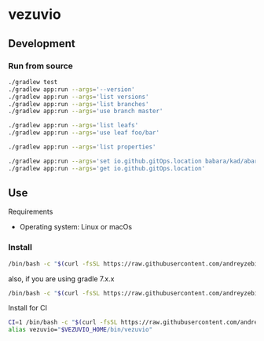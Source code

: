 # vezuvio


## Development
### Run from source
```bash
./gradlew test
./gradlew app:run --args='--version'
./gradlew app:run --args='list versions'
./gradlew app:run --args='list branches'
./gradlew app:run --args='use branch master'

./gradlew app:run --args='list leafs'
./gradlew app:run --args='use leaf foo/bar'

./gradlew app:run --args='list properties'

./gradlew app:run --args='set io.github.gitOps.location babara/kad/abara'
./gradlew app:run --args='get io.github.gitOps.location'
```

## Use
Requirements
- Operating system: Linux or macOs

### Install
```bash
/bin/bash -c "$(curl -fsSL https://raw.githubusercontent.com/andreyzebin/vezuvio/refs/heads/master/install)"
```
also, if you are using gradle 7.x.x
```bash
/bin/bash -c "$(curl -fsSL https://raw.githubusercontent.com/andreyzebin/vezuvio/refs/heads/gradle-7/install)"
```

Install for CI
```bash
CI=1 /bin/bash -c "$(curl -fsSL https://raw.githubusercontent.com/andreyzebin/vezuvio/refs/heads/master/install)"
alias vezuvio="$VEZUVIO_HOME/bin/vezuvio"
```